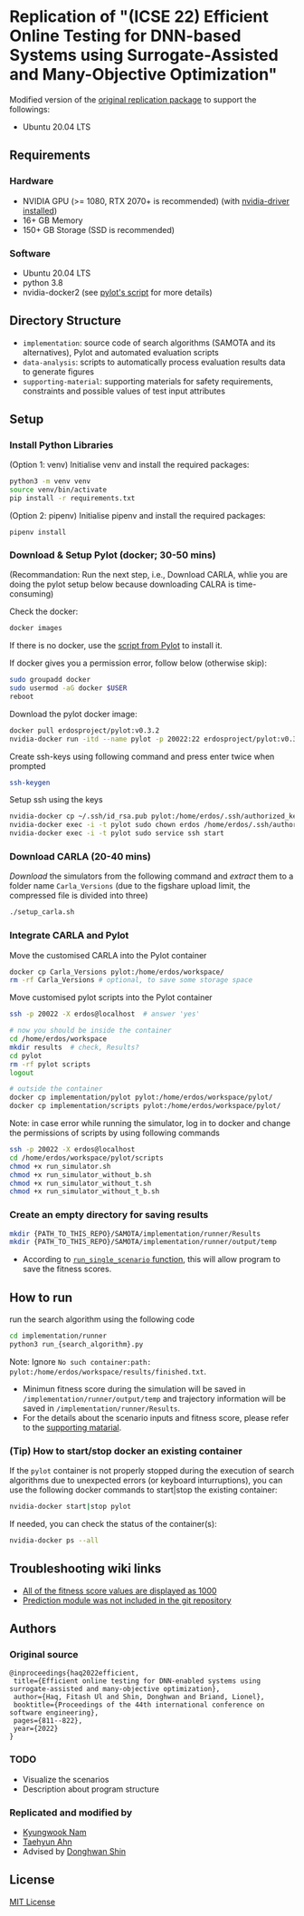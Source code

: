 # Replication of "(ICSE 22) Efficient Online Testing for DNN-based Systems using Surrogate-Assisted and Many-Objective Optimization"

Modified version of the [original replication package](https://doi.org/10.6084/m9.figshare.16468530) to support the followings:
- Ubuntu 20.04 LTS


## Requirements
### Hardware
* NVIDIA GPU (>= 1080, RTX 2070+ is recommended) (with [nvidia-driver installed](https://help.ubuntu.com/community/NvidiaDriversInstallation))
* 16+ GB Memory
* 150+ GB Storage (SSD is recommended)

### Software
* Ubuntu 20.04 LTS
* python 3.8
* nvidia-docker2 (see [pylot's script](https://github.com/erdos-project/pylot/blob/master/scripts/install-nvidia-docker.sh) for more details)

## Directory Structure
- `implementation`: source code of search algorithms (SAMOTA and its alternatives), Pylot and automated evaluation scripts
- `data-analysis`: scripts to automatically process evaluation results data to generate figures
- `supporting-material`: supporting materials for safety requirements, constraints and possible values of test input attributes

## Setup
### Install Python Libraries

(Option 1: venv) Initialise venv and install the required packages:
```bash
python3 -m venv venv
source venv/bin/activate
pip install -r requirements.txt
```

(Option 2: pipenv) Initialise pipenv and install the required packages:
```shell script
pipenv install
```

### Download & Setup Pylot (docker; 30-50 mins)
(Recommandation: Run the next step, i.e., Download CARLA, whlie you are doing the pylot setup below because downloading CALRA is time-consuming)

Check the docker:
```bash
docker images
```

If there is no docker, use the [script from Pylot](https://github.com/erdos-project/pylot/blob/master/scripts/install-nvidia-docker.sh) to install it.

If docker gives you a permission error, follow below (otherwise skip):
```bash
sudo groupadd docker
sudo usermod -aG docker $USER
reboot
```

Download the pylot docker image:

```bash
docker pull erdosproject/pylot:v0.3.2
nvidia-docker run -itd --name pylot -p 20022:22 erdosproject/pylot:v0.3.2 /bin/bash
```

Create ssh-keys using following command and press enter twice when prompted
```bash
ssh-keygen
```

Setup ssh using the keys
```bash
nvidia-docker cp ~/.ssh/id_rsa.pub pylot:/home/erdos/.ssh/authorized_keys
nvidia-docker exec -i -t pylot sudo chown erdos /home/erdos/.ssh/authorized_keys
nvidia-docker exec -i -t pylot sudo service ssh start
```

### Download CARLA (20-40 mins)
*Download* the simulators from the following command and *extract* them to a folder name `Carla_Versions` (due to the figshare upload limit, the compressed file is divided into three)

```bash
./setup_carla.sh
```

### Integrate CARLA and Pylot

Move the customised CARLA into the Pylot container
```bash
docker cp Carla_Versions pylot:/home/erdos/workspace/
rm -rf Carla_Versions # optional, to save some storage space
```

Move customised pylot scripts into the Pylot container
```bash
ssh -p 20022 -X erdos@localhost  # answer 'yes'

# now you should be inside the container
cd /home/erdos/workspace
mkdir results  # check, Results?
cd pylot
rm -rf pylot scripts
logout

# outside the container
docker cp implementation/pylot pylot:/home/erdos/workspace/pylot/
docker cp implementation/scripts pylot:/home/erdos/workspace/pylot/
```

Note: in case error while running the simulator, log in to docker and change the permissions of scripts by using following commands
```bash
ssh -p 20022 -X erdos@localhost
cd /home/erdos/workspace/pylot/scripts
chmod +x run_simulator.sh
chmod +x run_simulator_without_b.sh
chmod +x run_simulator_without_t.sh
chmod +x run_simulator_without_t_b.sh
```

### Create an empty directory for saving results
```bash
mkdir {PATH_TO_THIS_REPO}/SAMOTA/implementation/runner/Results
mkdir {PATH_TO_THIS_REPO}/SAMOTA/implementation/runner/output/temp
```
- According to [`run_single_scenario` function](/implementation/runner/runner.py), this will allow program to save the fitness scores.

## How to run 
run the search algorithm using the following code
```bash
cd implementation/runner
python3 run_{search_algorithm}.py
```
Note: Ignore `No such container:path: pylot:/home/erdos/workspace/results/finished.txt`.

- Minimun fitness score during the simulation will be saved in `/implementation/runner/output/temp` and trajectory information will be saved in `/implementation/runner/Results`.
- For the details about the scenario inputs and fitness score, please refer to the [supporting matarial](/supporting-material/supporting_material.md).

### (Tip) How to start/stop docker an existing container

If the `pylot` container is not properly stopped during the execution of search algorithms due to unexpected errors (or keyboard inturruptions), you can use the following docker commands to start|stop the existing container: 
```bash
nvidia-docker start|stop pylot
```

If needed, you can check the status of the container(s):
```bash
nvidia-docker ps --all
```


## Troubleshooting wiki links
 - [All of the fitness score values are displayed as 1000](https://github.com/ADS-Testing/Main/wiki/%5BSAMOTA%5D-All-of-the-fitness-score-values-are-displayed-as-1000)
 - [Prediction module was not included in the git repository](https://github.com/ADS-Testing/Main/wiki/%5BSAMOTA%5D-Prediction-module-was-not-included-in-the-git-repository)


 ## Authors
 ### Original source
 ```text
 @inproceedings{haq2022efficient,
  title={Efficient online testing for DNN-enabled systems using surrogate-assisted and many-objective optimization},
  author={Haq, Fitash Ul and Shin, Donghwan and Briand, Lionel},
  booktitle={Proceedings of the 44th international conference on software engineering},
  pages={811--822},
  year={2022}
}
 ```

### TODO
- Visualize the scenarios
- Description about program structure

 ### Replicated and modified by
- [Kyungwook Nam](https://github.com/nkwook)
- [Taehyun Ahn](https://dev.paxtaeo.com/en)
- Advised by [Donghwan Shin](https://www.dshin.info/)

## License
[MIT License](/LICENSE.txt)
